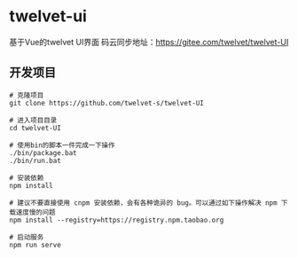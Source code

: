 # twelvet-ui

基于Vue的twelvet UI界面
码云同步地址：https://gitee.com/twelvet/twelvet-UI

## 开发项目
```
# 克隆项目
git clone https://github.com/twelvet-s/twelvet-UI

# 进入项目目录
cd twelvet-UI

# 使用bin的脚本一件完成一下操作
./bin/package.bat
./bin/run.bat

# 安装依赖
npm install

# 建议不要直接使用 cnpm 安装依赖，会有各种诡异的 bug。可以通过如下操作解决 npm 下载速度慢的问题
npm install --registry=https://registry.npm.taobao.org

# 启动服务
npm run serve
```

